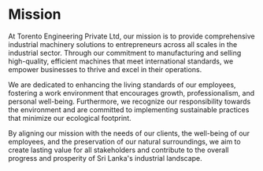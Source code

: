 # Mission

At Torento Engineering Private Ltd, our mission is to provide comprehensive industrial machinery solutions to entrepreneurs across all scales in the industrial sector. Through our commitment to manufacturing and selling high-quality, efficient machines that meet international standards, we empower businesses to thrive and excel in their operations.

We are dedicated to enhancing the living standards of our employees, fostering a work environment that encourages growth, professionalism, and personal well-being. Furthermore, we recognize our responsibility towards the environment and are committed to implementing sustainable practices that minimize our ecological footprint.

By aligning our mission with the needs of our clients, the well-being of our employees, and the preservation of our natural surroundings, we aim to create lasting value for all stakeholders and contribute to the overall progress and prosperity of Sri Lanka's industrial landscape.
